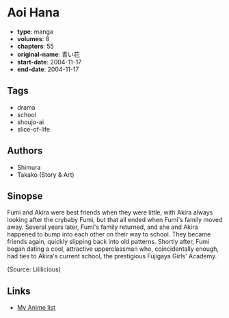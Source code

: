 # Aoi Hana

-   **type**: manga
-   **volumes**: 8
-   **chapters**: 55
-   **original-name**: 青い花
-   **start-date**: 2004-11-17
-   **end-date**: 2004-11-17

## Tags

-   drama
-   school
-   shoujo-ai
-   slice-of-life

## Authors

-   Shimura
-   Takako (Story & Art)

## Sinopse

Fumi and Akira were best friends when they were little, with Akira always looking after the crybaby Fumi, but that all ended when Fumi's family moved away. Several years later, Fumi's family returned, and she and Akira happened to bump into each other on their way to school. They became friends again, quickly slipping back into old patterns. Shortly after, Fumi began dating a cool, attractive upperclassman who, coincidentally enough, had ties to Akira's current school, the prestigious Fujigaya Girls' Academy.

(Source: Lililicious)

## Links

-   [My Anime list](https://myanimelist.net/manga/1363/Aoi_Hana)
